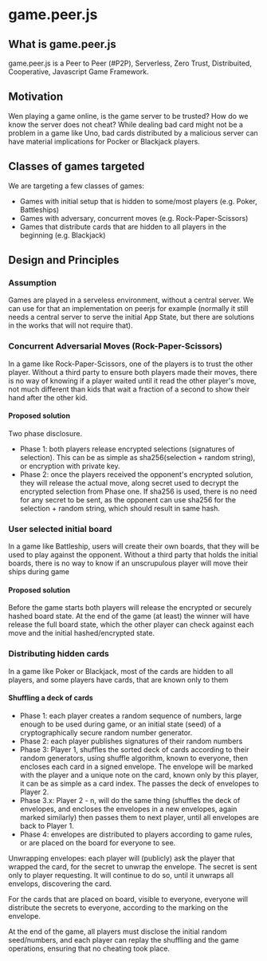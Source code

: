 # game.peer.js

## What is game.peer.js
game.peer.js is a Peer to Peer (#P2P), Serverless, Zero Trust, Distribuited, Cooperative, Javascript Game Framework.

## Motivation
Wen playing a game online, is the game server to be trusted? How do we know the server does not cheat? While dealing bad card might not be a problem in a game like Uno, bad cards distributed by a malicious server can have material implications for Pocker or Blackjack players.

## Classes of games targeted
We are targeting a few classes of games:
 - Games with initial setup that is hidden to some/most players (e.g. Poker, Battleships)
 - Games with adversary, concurrent moves (e.g. Rock-Paper-Scissors) 
 - Games that distribute cards that are hidden to all players in the beginning (e.g. Blackjack)
 
## Design and Principles

### Assumption
Games are played in a serveless environment, without a central server. We can use for that an implementation on peerjs for example (normally it still needs a central server to serve the initial App State, but there are solutions in the works that will not require that).

### Concurrent Adversarial Moves (Rock-Paper-Scissors)
In a game like Rock-Paper-Scissors, one of the players is to trust the other player. Without a third party to ensure both players made their moves, there is no way of knowing if a player waited until it read the other player's move, not much different than kids that wait a fraction of a second to show their hand after the other kid.

#### Proposed solution
Two phase disclosure.
- Phase 1: both players release encrypted selections (signatures of selection). This can be as simple as sha256(selection + random string), or encryption with private key.
- Phase 2: once the players received the opponent's encrypted solution, they will release the actual move, along secret used to decrypt the encrypted selection from Phase one. If sha256 is used, there is no need for any secret to be sent, as the opponent can use sha256 for the selection + random string, which should result in same hash.

### User selected initial board
In a game like Battleship, users will create their own boards, that they will be used to play against the opponent. Without a third party that holds the initial boards, there is no way to know if an unscrupulous player will move their ships during game

#### Proposed solution
Before the game starts both players will release the encrypted or securely hashed board state. At the end of the game (at least) the winner will have release the full board state, which the other player can check against each move and the initial hashed/encrypted state.

### Distributing hidden cards
In a game like Poker or Blackjack, most of the cards are hidden to all players, and some players have cards, that are known only to them

#### Shuffling a deck of cards
- Phase 1: each player creates a random sequence of numbers, large enough to be used during game, or an initial state (seed) of a cryptographically secure random number generator.
- Phase 2: each player publishes signatures of their random numbers
- Phase 3: Player 1, shuffles the sorted deck of cards according to their random generators, using shuffle algorithm, known to everyone, then encloses each card in a signed envelope. The envelope will be marked with the player and a unique note on the card, known only by this player, it can be as simple as a card index. The passes the deck of envelopes to Player 2.
- Phase 3.x: Player 2 - n, will do the same thing (shuffles the deck of envelopes, and encloses the envelopes in a new envelopes, again marked similarly) then passes them to next player, until all envelopes are back to Player 1.
- Phase 4: envelopes are distributed to players according to game rules, or are placed on the board for everyone to see.

Unwrapping envelopes: each player will (publicly) ask the player that wrapped the card, for the secret to unwrap the envelope. The secret is sent only to player requesting. It will continue to do so, until it unwraps all envelops, discovering the card.

For the cards that are placed on board, visible to everyone, everyone will distribute the secrets to everyone, according to the marking on the envelope.

At the end of the game, all players must disclose the initial random seed/numbers, and each player can replay the shuffling and the game operations, ensuring that no cheating took place.
